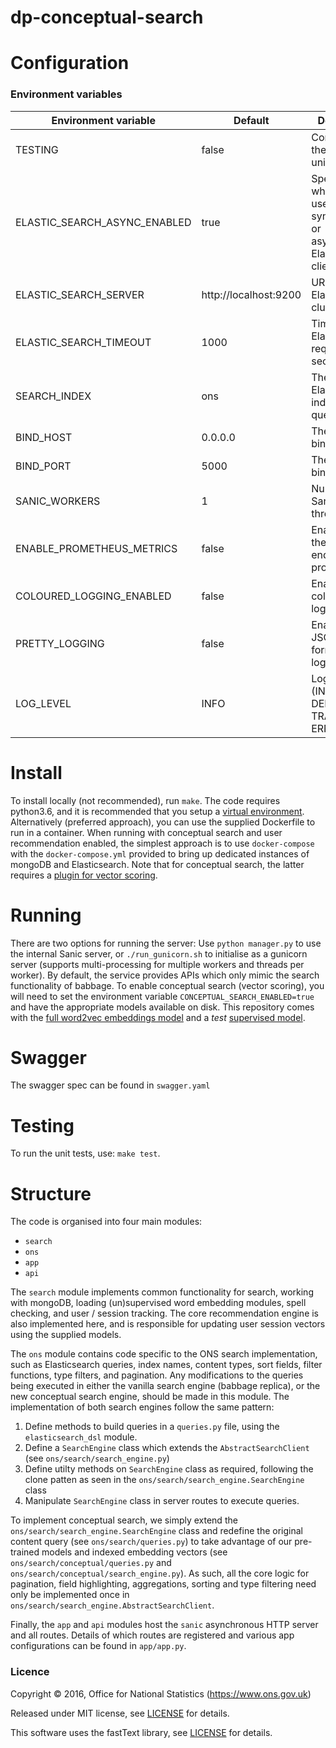 dp-conceptual-search
==================

# Configuration

### Environment variables

| Environment variable         | Default                   | Description
| ---------------------------- | ------------------------- | ----------------------------------------------------------------------------------------------------
| TESTING                      | false                     | Configures the app for unit testing.
| ELASTIC_SEARCH_ASYNC_ENABLED | true                      | Specify whether to use synchronous or asynchronous Elasticsearch client.
| ELASTIC_SEARCH_SERVER        | http://localhost:9200     | URL of Elasticsearch cluster.
| ELASTIC_SEARCH_TIMEOUT       | 1000                      | Timeout of Elasticsearch requests in seconds.
| SEARCH_INDEX                 | ons                       | The Elasticsearch index to be queried.
| BIND_HOST                    | 0.0.0.0                   | The host to bind to.
| BIND_PORT                    | 5000                      | The port to bind to.
| SANIC_WORKERS                | 1                         | Number of Sanic worker threads.
| ENABLE_PROMETHEUS_METRICS    | false                     | Enable/disable the /metircs endpoint for prometheus.
| COLOURED_LOGGING_ENABLED     | false                     | Enable/disable coloured logging.
| PRETTY_LOGGING               | false                     | Enable/disable JSON formatting for logging.
| LOG_LEVEL                    | INFO                      | Log level (INFO, DEBUG, TRACE or ERROR)

# Install

To install locally (not recommended), run ```make```. The code requires python3.6, and it is recommended that you setup 
a [virtual environment](https://docs.python.org/3/library/venv.html).
Alternatively (preferred approach), you can use the supplied Dockerfile to run in a container. When running with 
conceptual search and user recommendation enabled, the simplest approach is to use ```docker-compose``` with the
```docker-compose.yml``` provided to bring up dedicated instances of mongoDB and Elasticsearch. Note that for conceptual
search, the latter requires a [plugin for vector scoring](https://github.com/sully90/fast-elasticsearch-vector-scoring).  

# Running

There are two options for running the server:
Use ```python manager.py``` to use the internal Sanic server, or  ```./run_gunicorn.sh``` to initialise as a 
gunicorn server (supports multi-processing for multiple workers and threads per worker). By default, the service 
provides APIs which only mimic the search functionality of babbage. To enable conceptual search (vector scoring), you
will need to set the environment variable ```CONCEPTUAL_SEARCH_ENABLED=true``` and have the appropriate models available
on disk. This repository comes with the [full word2vec embeddings model](ml/data/word2vec/ons_supervised.vec) and a 
*test* [supervised model](unit/ml/test_data/supervised_models/ons_supervised.bin).

# Swagger

The swagger spec can be found in ```swagger.yaml```

# Testing

To run the unit tests, use: ```make test```.

# Structure

The code is organised into four main modules:

* ```search```
* ```ons```
* ```app```
* ```api```

The ```search``` module implements common functionality for search, working with mongoDB, 
loading (un)supervised word embedding modules, spell checking, and user / session tracking. The core recommendation
engine is also implemented here, and is responsible for updating user session vectors using the supplied models.

The ```ons``` module contains code specific to the ONS search implementation, such as Elasticsearch queries, index names, 
content types, sort fields, filter functions, type filters, and pagination. Any modifications to the queries being 
executed in either the vanilla search engine (babbage replica), or the new conceptual search engine, should
be made in this module. The implementation of both search engines follow the same pattern:

1. Define methods to build queries in a ```queries.py``` file, using the ```elasticsearch_dsl``` module.
2. Define  a ```SearchEngine``` class which extends the ```AbstractSearchClient``` (see ```ons/search/search_engine.py```)
3. Define utilty methods on  ```SearchEngine``` class as required, following the clone patten as seen in the 
```ons/search/search_engine.SearchEngine``` class
4. Manipulate ```SearchEngine``` class in server routes to execute queries.

To implement conceptual search, we simply extend the ```ons/search/search_engine.SearchEngine``` class and redefine the 
original content query (see ```ons/search/queries.py```) to take advantage of our pre-trained models and
indexed embedding vectors (see ```ons/search/conceptual/queries.py``` and ```ons/search/conceptual/search_engine.py```).
As such, all the core logic for pagination, field highlighting, aggregations, sorting and type filtering need only be implemented once
in ```ons/search/search_engine.AbstractSearchClient```.

Finally, the ```app``` and ```api``` modules host the ```sanic``` asynchronous HTTP server and all routes. Details of which routes are registered and various app configurations can be found in ```app/app.py```.

### Licence

Copyright ©‎ 2016, Office for National Statistics (https://www.ons.gov.uk)

Released under MIT license, see [LICENSE](LICENSE.md) for details.

This software uses the fastText library, see [LICENSE](LICENSE.fastText.md) for details.
